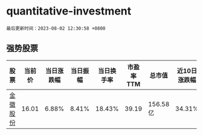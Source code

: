 # quantitative-investment

`最后更新时间：2023-08-02 12:30:58 +0800`

## 强势股票

|股票|当前价|当日涨跌幅|当日振幅|当日换手率|市盈率TTM|总市值|近10日涨跌幅|
|----|----|----|----|----|----|----|----|
|[金徽股份](https://xueqiu.com/S/SH603132)|16.01|6.88%|8.41%|18.43%|39.19|156.58亿|34.31%|
